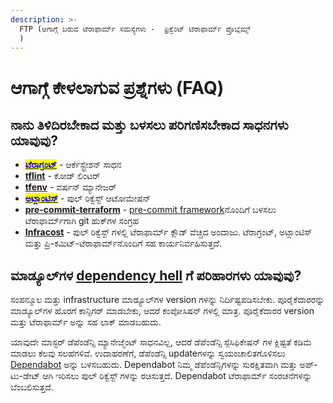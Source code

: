 ```yaml
---
description: >-
  FTP (ಆಗಾಗ್ಗೆ ಬರುವ ಟೆರಾಫಾರ್ಮ್ ಸಮಸ್ಯೆಗಳು -  ಫ್ರಿಕ್ವೆಂಟ್ ಟೆರಾಫಾರ್ಮ್ ಪ್ರೊಬ್ಲೆಮ್ಸ್
  )
---
```


# ಆಗಾಗ್ಗೆ ಕೇಳಲಾಗುವ ಪ್ರಶ್ನೆಗಳು (FAQ)

## ನಾನು ತಿಳಿದಿರಬೇಕಾದ ಮತ್ತು ಬಳಸಲು ಪರಿಗಣಿಸಬೇಕಾದ ಸಾಧನಗಳು ಯಾವುವು?

* [<mark style="color:blue;">**ಟೆರಾಗ್ರಂಟ್**</mark>](https://terragrunt.gruntwork.io/) - ಆರ್ಕೆಸ್ಟ್ರೇಶನ್ ಸಾಧನ
* [**tflint**](https://github.com/terraform-linters/tflint) - ಕೋಡ್ ಲಿಂಟರ್
* [**tfenv**](https://github.com/tfutils/tfenv) - ವರ್ಷನ್ ಮ್ಯಾನೇಜರ್
* [<mark style="color:blue;">**ಅಟ್ಲಾಂಟಿಸ್**</mark>](https://www.runatlantis.io/) - ಪುಲ್ ರಿಕ್ವೆಸ್ಟ್ ಆಟೋಮೇಷನ್
* [**pre-commit-terraform**](https://github.com/antonbabenko/pre-commit-terraform) - [pre-commit framework](https://pre-commit.com/)ನೊಂದಿಗೆ ಬಳಸಲು ಟೆರಾಫಾರ್ಮ್‌ಗಾಗಿ git ಹುಕ್‌ಗಳ ಸಂಗ್ರಹ
* [**Infracost**](https://www.infracost.io) - ಪುಲ್ ರಿಕ್ವೆಸ್ಟ್ ಗಳಲ್ಲಿ ಟೆರಾಫಾರ್ಮ್‌ ಕ್ಲೌಡ್ ವೆಚ್ಚದ ಅಂದಾಜು. ಟೆರಾಗ್ರಂಟ್, ಅಟ್ಲಾಂಟಿಸ್ ಮತ್ತು ಪ್ರಿ-ಕಮಿಟ್-ಟೆರಾಫಾರ್ಮ್‌ನೊಂದಿಗೆ ಸಹ ಕಾರ್ಯನಿರ್ವಹಿಸುತ್ತದೆ.

## ಮಾಡ್ಯೂಲ್‌ಗಳ [dependency hell](https://en.wikipedia.org/wiki/Dependency\_hell) ಗೆ ಪರಿಹಾರಗಳು ಯಾವುವು?

ಸಂಪನ್ಮೂಲ ಮತ್ತು infrastructure ಮಾಡ್ಯೂಲ್‌ಗಳ version ಗಳನ್ನು ನಿರ್ದಿಷ್ಟಪಡಿಸಬೇಕು. ಪೂರೈಕೆದಾರರನ್ನು ಮಾಡ್ಯೂಲ್‌ಗಳ ಹೊರಗೆ ಕಾನ್ಫಿಗರ್ ಮಾಡಬೇಕು, ಆದರೆ ಕಂಪೋಸಿಷನ್ ಗಳಲ್ಲಿ ಮಾತ್ರ. ಪೂರೈಕೆದಾರರ version ಮತ್ತು ಟೆರಾಫಾರ್ಮ್ ಅನ್ನು ಸಹ ಲಾಕ್ ಮಾಡಬಹುದು.

ಯಾವುದೇ ಮಾಸ್ಟರ್ ಡೆಪೆಂಡೆನ್ಸಿ ಮ್ಯಾನೇಜ್ಮೆಂಟ್ ಸಾಧನವಿಲ್ಲ, ಆದರೆ ಡೆಪೆಂಡೆನ್ಸಿ ಸ್ಪೆಸಿಫಿಕೇಷನ್ ಗಳ ಕ್ಲಿಷ್ಟತೆ ಕಡಿಮೆ ಮಾಡಲು ಕೆಲವು ಸಲಹೆಗಳಿವೆ. ಉದಾಹರಣೆಗೆ, ಡೆಪೆಂಡೆನ್ಸಿ updateಗಳನ್ನು ಸ್ವಯಂಚಾಲಿತಗೊಳಿಸಲು [Dependabot](https://dependabot.com/) ಅನ್ನು ಬಳಸಬಹುದು. Dependabot ನಿಮ್ಮ ಡೆಪೆಂಡೆನ್ಸಿಗಳನ್ನು ಸುರಕ್ಷಿತವಾಗಿ ಮತ್ತು ಅಪ್-ಟು-ಡೇಟ್ ಆಗಿ ಇರಿಸಲು ಪುಲ್ ರಿಕ್ವೆಸ್ಟ್ ಗಳನ್ನು ರಚಿಸುತ್ತದೆ. Dependabot ಟೆರಾಫಾರ್ಮ್ ಸಂರಚನೆಗಳನ್ನು ಬೆಂಬಲಿಸುತ್ತದೆ.



